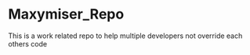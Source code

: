 # Maxymiser_Repo
This is a work related repo to help multiple developers not override each others code
